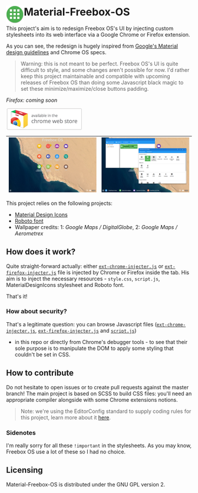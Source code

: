 # <img src="/img/icon-48x48.png" align="left" /> Material-Freebox-OS

This project's aim is to redesign Freebox OS's UI by injecting custom stylesheets into its web interface via a Google Chrome
or Firefox extension.

As you can see, the redesign is hugely inspired from [Google's Material design guidelines](http://www.google.com/design/spec/material-design/introduction.html)
and Chrome OS specs.

> Warning: this is not meant to be perfect. Freebox OS's UI is quite difficult to style, and some changes aren't possible for now.
I'd rather keep this project maintainable and compatible with upcoming releases of Freebox OS than doing some Javascript black
magic to set these minimize/maximize/close buttons padding.

*Firefox: coming soon*

[![Download on Chrome Web Store](doc/download-chrome-web-store.png)](https://chrome.google.com/webstore/detail/material-freebox-os/lhdfonhgkclaigpfmclbahllambeednh)

| ![Material-Freebox-OS](doc/screenshot1.png)  | ![Material-Freebox-OS](doc/screenshot2.png) |
|:--------------------------------------------:|:-------------------------------------------:|

This project relies on the following projects:

* [Material Design Icons](https://materialdesignicons.com)
* [Roboto font](https://www.google.com/fonts/specimen/Roboto)
* Wallpaper credits: 1: *Google Maps / DigitalGlobe*, 2: *Google Maps / Aerometrex*

## How does it work?
Quite straight-forward actually: either [`ext-chrome-injecter.js`](data/js/ext-chrome-injecter.js) or
[`ext-firefox-injecter.js`](data/js/ext-firefox-injecter.js) file is injected by Chrome or Firefox inside the tab.
 His aim is to inject the necessary resources - `style.css`, `script.js`, MaterialDesignIcons stylesheet and Roboto font.

That's it!

### How about security?
That's a legitimate question: you can browse Javascript files ([`ext-chrome-injecter.js`](data/js/ext-chrome-injecter.js),
[`ext-firefox-injecter.js`](data/js/ext-firefox-injecter.js) and [`script.js`](data/js/script.js))
- in this repo or directly from Chrome's debugger tools - to see that their sole purpose is to manipulate the DOM to apply
 some styling that couldn't be set in CSS.

## How to contribute
Do not hesitate to open issues or to create pull requests against the master branch!
The main project is based on SCSS to build CSS files: you'll need an appropriate compiler alongside with some Chrome extensions notions.

> Note: we're using the EditorConfig standard to supply coding rules for this project, learn more about it [here](http://editorconfig.org/).

### Sidenotes
I'm really sorry for all these `!important` in the stylesheets. As you may know, Freebox OS use a lot of these so I had no choice.

## Licensing
Material-Freebox-OS is distributed under the GNU GPL version 2.
